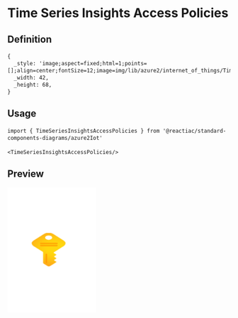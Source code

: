 # Time Series Insights Access Policies

## Definition

```
{
  _style: 'image;aspect=fixed;html=1;points=[];align=center;fontSize=12;image=img/lib/azure2/internet_of_things/Time_Series_Insights_Access_Policies.svg;strokeColor=none;',
  _width: 42,
  _height: 68,
}
```

## Usage

```
import { TimeSeriesInsightsAccessPolicies } from '@reactiac/standard-components-diagrams/azure2Iot'

<TimeSeriesInsightsAccessPolicies/>
```

## Preview

<img src="./time-series-insights-access-policies.png" width="200"/>
